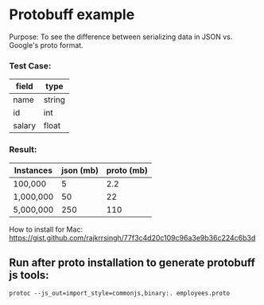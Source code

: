 # Protobuff example

Purpose: To see the difference between serializing data in JSON vs. Google's proto format.

### Test Case:
| field     | type      |
|-----------|-----------|
| name      | string    |
| id        | int       |
| salary    | float     |


### Result:
| Instances | json (mb) | proto (mb) |
|-----------|-----------|------------|
| 100,000   | 5         | 2.2        |
| 1,000,000 | 50        | 22         |
| 5,000,000 | 250       | 110        |


How to install for Mac: https://gist.github.com/rajkrrsingh/77f3c4d20c109c96a3e9b36c224c6b3d

## Run after proto installation to generate protobuff js tools:
```
protoc --js_out=import_style=commonjs,binary:. employees.proto
```